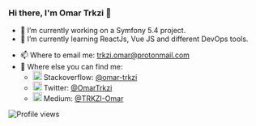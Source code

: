 ### Hi there, I'm Omar Trkzi 👋

<!--
**Trkzi-Omar/Trkzi-Omar** is a ✨ _special_ ✨ repository because its `README.md` (this file) appears on your GitHub profile.

Here are some ideas to get you started:
-->
- 🔭 I’m currently working on a Symfony 5.4 project.
- 🌱 I’m currently learning ReactJs, Vue JS and different DevOps tools.
<!--- 👯 I’m looking to collaborate on ...
- 🤔 I’m looking for help with ...
- 💬 Ask me about ...
-->
- 📫 Where to email me: trkzi.omar@protonmail.com
- 🔗 Where else you can find me: 
  - <img src="https://upload.wikimedia.org/wikipedia/commons/e/ef/Stack_Overflow_icon.svg" width="18"> Stackoverflow: [@omar-trkzi](https://stackoverflow.com/users/15553442/omar-trkzi)
  - <img src="https://upload.wikimedia.org/wikipedia/sco/9/9f/Twitter_bird_logo_2012.svg" width="18"> Twitter: [@OmarTrkzi](https://twitter.com/OmarTrkzi)
  - <img src="https://upload.wikimedia.org/wikipedia/commons/e/ec/Medium_logo_Monogram.svg" width="18"> Medium: [@TRKZI-Omar](https://medium.com/@TRKZI-Omar)
<!--- 
- ⚡ Fun fact: ...
-->

![Profile views](https://gpvc.arturio.dev/trkzi-omar)
